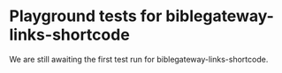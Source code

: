 # Playground tests for biblegateway-links-shortcode
We are still awaiting the first test run for biblegateway-links-shortcode.
